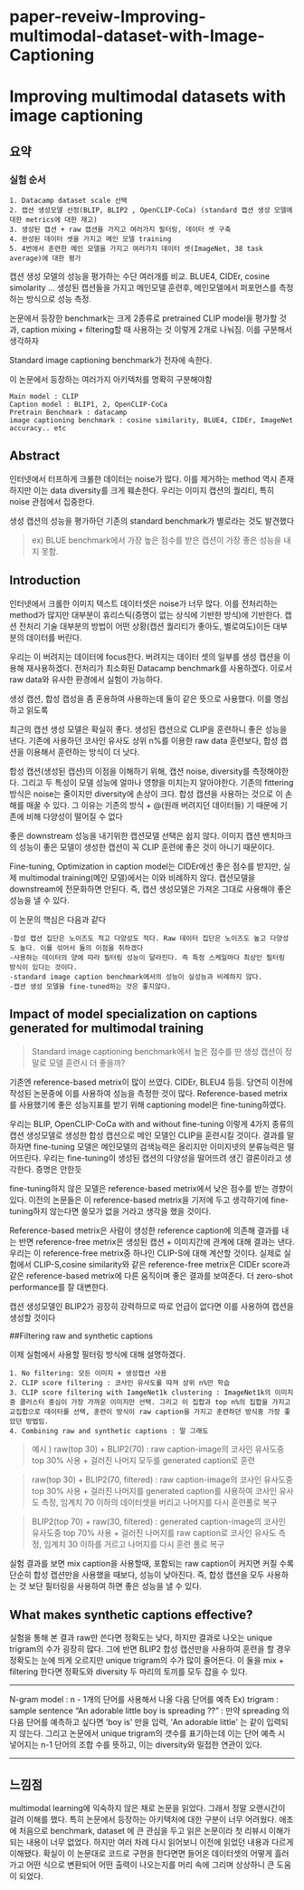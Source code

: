 # paper-reveiw-Improving-multimodal-dataset-with-Image-Captioning

Improving multimodal datasets with image captioning
===

## 요약


### 실험 순서 
    1. Datacamp dataset scale 선택
    2. 캡션 생성모델 선정(BLIP, BLIP2 , OpenCLIP-CoCa) (standard 캡션 생성 모델에 대한 metrics에 대한 재고)
    3. 생성된 캡션 + raw 캡션을 가지고 여러가지 필터링, 데이터 셋 구축
    4. 완성된 데이터 셋을 가지고 메인 모델 training 
    5. 4번에서 훈련한 메인 모델을 가지고 여러가지 데이터 셋(ImageNet, 38 task average)에 대한 평가


캡션 생성 모델의 성능을 평가하는 수단 여러개를 비교. BLUE4, CIDEr, cosine simolarity … 생성된 캡션들을 가지고 메인모델 훈련후, 메인모델에서 퍼포먼스를 측정하는 방식으로 성능 측정.

논문에서 등장한 benchmark는 크게 2종류로 pretrained CLIP model을 평가할 것과, caption mixing + filtering할 때 사용하는 것 이렇게 2개로 나눠짐. 이를 구분해서 생각하자

Standard image captioning benchmark가 전자에 속한다.

이 논문에서 등장하는 여러가지 아키텍처를 명확히 구분해야함

    Main model : CLIP
    Caption model : BLIP1, 2, OpenCLIP-CoCa
    Pretrain Benchmark : datacamp
    image captioning benchmark : cosine similarity, BLUE4, CIDEr, ImageNet accuracy.. etc



## Abstract 


인터넷에서 터프하게 크롤한 데이터는 noise가 많다. 이를 제거하는 method 역시 존재하지만 이는 data diversity를 크게 훼손한다. 우리는 이미지 캡션의 퀄리티, 특히 noise 관점에서 집중한다. 

생성 캡션의 성능을 평가하던 기존의 standard benchmark가 별로라는 것도 발견했다
> ex) BLUE benchmark에서 가장 높은 점수를 받은 캡션이 가장 좋은 성능을 내지 못함.



## Introduction


인터넷에서 크롤한 이미지 텍스트 데이터셋은 noise가 너무 많다. 이를 전처리하는 method가 많지만 대부분이 휴리스틱(증명이 없는 상식에 기반한 방식)에 기반한다. 캡션 전처리 기술 대부분의 방법이 어떤 상황(캡션 퀄리티가 좋아도, 별로여도)이든 대부분의 데이터를 버린다.

우리는 이 버려지는 데이터에 focus한다. 버려지는 데이터 셋의 일부를 생성 캡션을 이용해 재사용하겠다. 전처리가 최소화된 Datacamp benchmark를 사용하겠다. 이로서 raw data와 유사한 환경에서 실험이 가능하다. 

생성 캡션, 합성 캡성을 좀 혼용하여 사용하는데 둘이 같은 뜻으로 사용했다. 이를 명심하고 읽도록

최근의 캡션 생성 모델은 확실히 좋다. 생성된 캡션으로 CLIP을 훈련하니 좋은 성능을 낸다. 기존에 사용하던 코사인 유사도 상위 n%를 이용한 raw data 훈련보다, 합성 캡션을 이용해서 훈련하는 방식이 더 낫다.

합성 캡션(생성된 캡션)의 이점을 이해하기 위해, 캡션 noise, diversity를 측정해야한다. 그리고 두 특성이 모델 성능에 얼마나 영향을 미치는지 알아야한다.
기존의 fittering방식은 noise는 줄이지만 diversity에 손상이 크다. 합성 캡션을 사용하는 것으로 이 손해를 매꿀 수 있다. 그 이유는 기존의 방식 + @(원래 버려지던 데이터들) 기 때문에 기존에 비해 다양성이 떨어질 수 없다

좋은 downstream 성능을 내기위한 캡션모델 선택은 쉽지 않다. 이미지 캡션 밴치마크의 성능이 좋은 모델이 생성한 캡션이 꼭 CLIP 훈련에 좋은 것이 아니기 때문이다. 

Fine-tuning, Optimization in caption model는 CIDEr에선 좋은 점수를 받지만, 실제 multimodal training(메인 모델)에서는 이와 비례하지 않다. 캡션모델을 downstream에 전문화하면 안된다.
즉, 캡션 생성모델은 가져온 그대로 사용해야 좋은 성능을 낼 수 있다.

이 논문의 핵심은 다음과 같다

    -합성 캡션 집단은 노이즈도 적고 다양성도 적다. Raw 데이터 집단은 노이즈도 높고 다양성도 높다. 이를 섞어서 둘의 이점을 취하겠다
    -사용하는 데이터의 양에 따라 필터링 성능이 달라진다. 즉 특정 스케일마다 최상인 필터링 방식이 있다는 것이다.
    -standard image caption benchmark에서의 성능이 실성능과 비례하지 않다.
    -캡션 생성 모델을 fine-tuned하는 것은 좋지않다.

## Impact of model specialization on captions generated for multimodal training


> Standard image captioning benchmark에서 높은 점수를 딴 생성 캡션이 정말로 모델 훈련시 더 좋을까?

기존엔 reference-based metrix이 많이 쓰였다. CIDEr, BLEU4 등등. 당연히 이전에 작성된 논문중에 이를 사용하여 성능을 측정한 것이 많다. Reference-based metrix를 사용했기에 좋은 성능지표를 받기 위해 captioning model은 fine-tuning하였다.

우리는 BLIP, OpenCLIP-CoCa with and without fine-tuning 이렇게 4가지 종류의 캡션 생성모델로 생성한 합성 캡션으로 메인 모델인 CLIP을 훈련시킬 것이다. 결과를 말하자면 fine-tuning 모델은 메인모델의 검색능력은 올리지만 이미지넷의 분류능력은 떨어뜨린다. 우리는 fine-tuning이 생성된 캡션의 다양성을 떨어뜨려 생긴 결론이라고 생각한다. 증명은 안한듯

fine-tuning하지 않은 모델은 reference-based metrix에서 낮은 점수를 받는 경향이 있다. 이전의 논문들은 이 reference-based metrix을 기저에 두고 생각하기에 fine-tuning하지 않는다면 쓸모가 없을 거라고 생각을 했을 것이다.

Reference-based metrix은 사람이 생성한 reference caption에 의존해 결과를 내는 반면 reference-free metrix은 생성된 캡션 + 이미지간에 관계에 대해 결과는 낸다. 우리는 이 reference-free metrix중 하나인 CLIP-S에 대해 계산할 것이다. 실제로 실험에서 CLIP-S,cosine similarity와 같은 reference-free metrix은 CIDEr score과 같은 reference-based metrix에 다른 움직이며 좋은 결과를 보여준다. 더 zero-shot performance를 잘 대변한다.

캡션 생성모델인 BLIP2가 굉장히 강력하므로 따로 언급이 없다면 이를 사용하여 캡션을 생성할 것이다

##Filtering raw and synthetic captions


이제 실험에서 사용할 필터링 방식에 대해 설명하겠다.

    1. No filtering: 모든 이미지 + 생성캡션 사용
    2. CLIP score filtering : 코사인 유사도를 따져 상위 n%만 학습
    3. CLIP score filtering with IamgeNet1k clustering : ImageNet1k의 이미지 중 클러스터 중심이 가장 가까운 이미지만 선택. 그리고 이 집합과 top n%의 집합을 가지고 교집합으로 데이터를 선택, 훈련이 방식이 raw caption을 가지고 훈련하던 방식중 가장 좋았던 방법임.
    4. Combining raw and synthetic captions : 말 그래도

> 예시 ) raw(top 30) + BLIP2(70) : raw caption-image의 코사인 유사도중 top 30% 사용 + 걸러진 나머지 모두를 generated caption로 훈련

> raw(top 30) + BLIP2(70, filtered)  : raw caption-image의 코사인 유사도중 top 30% 사용 + 걸러진 나머지를 generated caption를 사용하여 코사인 유사도 측정, 임계치 70 이하의 데이터셋을 버리고 나머지를 다시 훈련풀로 복구

> BLIP2(top 70) + raw(30, filtered) : generated caption-image의 코사인 유사도중 top 70% 사용 + 걸러진 나머지를 raw caption로 코사인 유사도 측정, 임계치 30 이하를 거르고 나머지를 다시 훈련 풀로 복구

실험 결과를 보면 mix caption을 사용할때, 포함되는 raw caption이 커지면 커질 수록 단순히 합성 캡션만을 사용했을 때보다, 성능이 낮아진다. 즉, 합성 캡션을 모두 사용하는 것 보단 필터링을 사용하여 하면 좋은 성능을 낼 수 있다.

## What makes synthetic captions effective?

실험을 통해 본 결과 raw만 쓴다면 정확도는 낮다, 하지만 결과로 나오는 unique trigram의 수가 굉장히 많다.
그에 반면 BLIP2 합성 캡션만을 사용하여 훈련을 할 경우 정확도는 눈에 띄게 오르지만 unique trigram의 수가 많이 줄어든다.
이 둘을 mix + filtering 한다면 정확도와 diversity 두 마리의 토끼를 모두 잡을 수 있다.

***
N-gram model : n - 1개의 단어를 사용해서 나올 다음 단어를 예측
Ex) trigram : sample sentence “An adorable little boy is spreading ??”  : 만약 spreading 의 다음 단어를 예측하고 싶다면 ‘boy is' 만을 입력, ‘An adorable little' 는 같이 입력되지 않는다.
그리고 논문에서 unique trigram의 갯수를 표기하는데 이는 단어 예측 시 넣어지는 n-1 단어의 조합 수를 뜻하고, 이는 diversity와 밀접한 연관이 있다.
***


## 느낌점


multimodal learning에 익숙하지 않은 채로 논문을 읽었다. 그래서 정말 오랜시간이 걸려 이해를 했다. 특히 논문에서 등장하는 아키텍처에 대한 구분이 너무 어려웠다. 애초에 처음으로 benchmark, dataset 에 큰 관심을 두고 읽은 논문이라 첫 리뷰시 이해가 되는 내용이 너무 없었다. 하지만 여러 차례 다시 읽어보니 이전에 읽었던 내용과 다르게 이해됐다. 
확실이 이 논문대로 코드로 구현을 한다면면 들어온 데이터셋의 어떻게 흘러가고 어떤 식으로 변환되어 어떤 출력이 나오는지를 머리 속에 그리며 상상하니 큰 도움이 되었다.

